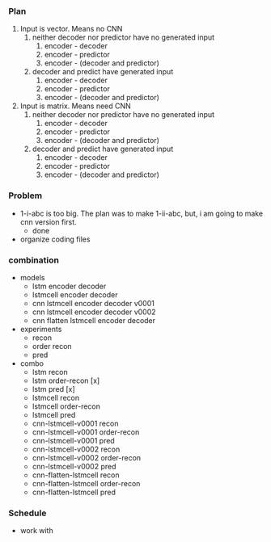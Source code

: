 ### Plan
1. Input is vector. Means no CNN
    1. neither decoder nor predictor have no generated input
        1. encoder - decoder         
        1. encoder - predictor            
        1. encoder - (decoder and predictor)
    1. decoder and predict have generated input
        1. encoder - decoder         
        1. encoder - predictor            
        1. encoder - (decoder and predictor)        
1. Input is matrix. Means need CNN
    1. neither decoder nor predictor have no generated input
        1. encoder - decoder         
        1. encoder - predictor            
        1. encoder - (decoder and predictor)
    1. decoder and predict have generated input
        1. encoder - decoder         
        1. encoder - predictor            
        1. encoder - (decoder and predictor)        

### Problem
- 1-i-abc is too big. The plan was to make 1-ii-abc,
but, i am going to make cnn version first.
    - done
- organize coding files

### combination
- models
    - lstm encoder decoder
    - lstmcell encoder decoder
    - cnn lstmcell encoder decoder v0001
    - cnn lstmcell encoder decoder v0002
    - cnn flatten lstmcell encoder decoder
- experiments
    - recon
    - order recon
    - pred
- combo
    - lstm recon
    - lstm order-recon [x]
    - lstm pred [x]
    - lstmcell recon
    - lstmcell order-recon
    - lstmcell pred
    - cnn-lstmcell-v0001 recon
    - cnn-lstmcell-v0001 order-recon
    - cnn-lstmcell-v0001 pred
    - cnn-lstmcell-v0002 recon
    - cnn-lstmcell-v0002 order-recon
    - cnn-lstmcell-v0002 pred
    - cnn-flatten-lstmcell recon
    - cnn-flatten-lstmcell order-recon
    - cnn-flatten-lstmcell pred

    
### Schedule
- work with 
